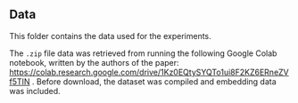 ## Data

This folder contains the data used for the experiments.

The `.zip` file data was retrieved from running the following Google Colab notebook, written by the authors of the paper: https://colab.research.google.com/drive/1Kz0EQtySYQTo1ui8F2KZ6ERneZVf5TIN . Before download, the dataset was compiled and embedding data was included.